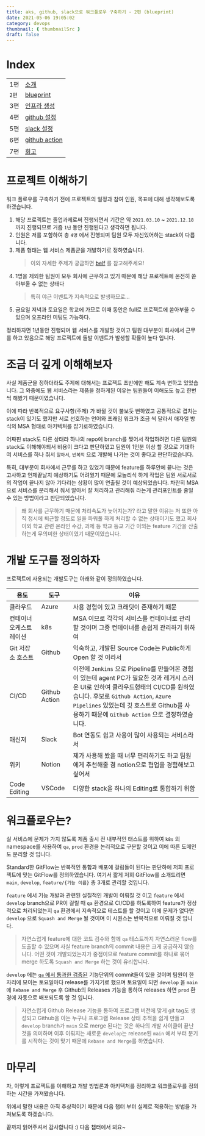 ```yaml
---
title: aks, github, slack으로 워크플로우 구축하기 - 2편 (blueprint)
date: 2021-05-06 19:05:02
category: devops
thumbnail: { thumbnailSrc }
draft: false
---
```


# Index

|       |                                                            |
| ----- | ---------------------------------------------------------- |
| 1편   | [소개](/devops/workflows-with-aks-github-slack-1)          |
| `2편` | [blueprint](/devops/workflows-with-aks-github-slack-2)     |
| 3편   | [인프라 생성](/devops/workflows-with-aks-github-slack-3)   |
| 4편   | [github 설정](/devops/workflows-with-aks-github-slack-4)   |
| 5편   | [slack 설정](/devops/workflows-with-aks-github-slack-5)    |
| 6편   | [github action](/devops/workflows-with-aks-github-slack-6) |
| 7편   | [회고](/devops/workflows-with-aks-github-slack-7)          |

# 프로젝트 이해하기

워크 플로우를 구축하기 전에 프로젝트의 일정과 참여 인원, 목표에 대해 생각해보도록 하겠습니다.

1. 해당 프로젝트는 졸업과제로써 진행되면서 기간은 약 `2021.03.10` ~ `2021.12.18` 까지 진행되므로 거즘 `1년` 동안 진행된다고 생각하면 됩니다.
1. 인원은 저를 포함하여 총 `4명` 에서 진행되며 팀원 모두 자신있어하는 stack이 다릅니다.
1. 제품 형태는 웹 서비스 제품군을 개발하기로 정하였습니다.
   > 이외 자세한 주제가 궁금하면 [belf](https://github.com/belf-kr) 를 참고해주세요!
1. 1명을 제외한 팀원이 모두 회사에 근무하고 있기 때문에 해당 프로젝트에 온전히 쏟아부울 수 없는 상태다
   > 특히 야근 이벤트가 지속적으로 발생하므로...
1. 금요일 저녁과 토요일은 학교에 가므로 이때 동안은 full로 프로젝트에 쏟아부울 수 있으며 오프라인 미팅도 가능하다.

정리하자면 1년동안 진행되며 웹 서비스를 개발할 것이고 팀원 대부분이 회사에서 근무를 하고 있음으로 해당 프로젝트에 돌발 이벤트가 발생할 확률이 높다 입니다.

# 조금 더 깊게 이해해보자

사실 제품군을 정하더라도 주제에 대해서는 프로젝트 초반에만 해도 계속 변하고 있었습니다. 그 와중에도 웹 서비스라는 제품을 정하게된 이유는 팀원들이 이해도도 높고 한번씩 해봤기 때문이였습니다.

이에 따라 반복적으로 요구사항(주제) 가 바뀔 것이 불보듯 뻔하였고 공통적으로 겹치는 stack이 있기도 했지만 서로 선호하는 언어와 프래임 워크가 조금 씩 달라서 애자일 방식의 MSA 형태로 아키텍처를 잡기로하였습니다.

어짜핀 stack도 다른 상태라 하나의 repo에 branch를 찢어서 작업하려면 다른 팀원의 stack도 이해해야되서 비용이 크다고 판단하였고 팀원이 1인분 이상 할 것으로 기대하여 서비스를 하나 줘서 `알아서`, `반복적` 으로 개발해 나가는 것이 좋다고 판단하였습니다.

특히, 대부분이 회사에서 근무를 하고 있었기 때문에 feature를 하루안에 끝나는 것은 고사하고 언제끝날지 예상하기도 어려웠기 때문에 모놀리식 하게 작업은 팀원 서로서로의 작업이 끝나지 않아 기다리는 상황이 많이 연출될 것이 예상되었습니다. 차란히 MSA 으로 서비스를 분리해서 줘서 알아서 잘 처리하고 관리해줘 라는게 관리포인트를 줄일 수 있는 방법이라고 판단되었습니다.

> 왜 회사를 근무하기 때문에 처리속도가 늦어지는가? 라고 말한 이유는 저 또한 아직 정시에 퇴근할 정도로 일을 파워풀 하게 처리할 수 없는 상태이기도 했고 회사 이외 학교 관련 온라인 수강, 과제 등 학교 등교 기간 이외는 feature 기간을 산출하는게 무의미한 상태이였기 때문이였습니다.

# 개발 도구를 정의하자

프로젝트에 사용되는 개발도구는 아래와 같이 정의하였습니다.

| 용도                    | 도구          | 이유                                                                                                                                                                                                                                                                       |
| ----------------------- | ------------- | -------------------------------------------------------------------------------------------------------------------------------------------------------------------------------------------------------------------------------------------------------------------------- |
| 클라우드                | Azure         | 사용 경험이 있고 크래딧이 존재하기 때문                                                                                                                                                                                                                                    |
| 컨테이너 오케스트레이션 | k8s           | MSA 이므로 각각의 서비스를 컨테이너로 관리할 것이며 그중 컨테이너를 손쉽게 관리하기 위하여                                                                                                                                                                                 |
| Git 저장소 호스트       | Github        | 익숙하고, 개발된 Source Code는 Public하게 Open 할 것 이라서                                                                                                                                                                                                                |
| CI/CD                   | Github Action | 이전에 `Jenkins` 으로 Pipeline를 만들어본 경험이 있는데 agent PC가 필요한 것과 레거시 스러운 UI로 인하여 클라우드형태의 CI/CD를 원하였습니다. 후보로 `Github Action`, `Azure Pipelines` 있었는데 깃 호스트로 Github를 사용하기 때문에 `Github Action` 으로 결정하였습니다. |
| 매신저                  | Slack         | Bot 연동도 쉽고 사용이 많이 사용되는 서비스라서                                                                                                                                                                                                                            |
| 위키                    | Notion        | 제가 사용해 봤을 때 너무 편리하기도 하고 팀원에게 추천해줄 겸 notion으로 협업을 경험해보고 싶어서                                                                                                                                                                          |
| Code Editing            | VSCode        | 다양한 stack을 하나의 Editing로 통합하기 위함                                                                                                                                                                                                                              |

# 워크플로우는?

실 서비스에 문제가 가지 않도록 제품 출시 전 내부적인 태스트를 위하여 `k8s` 의 namespace를 사용하여 `qa`, `prod` 환경을 논리적으로 구분할 것이고 이에 따른 도메인도 분리할 것 입니다.

Standard한 GitFlow는 반복적인 통합과 배포에 걸림돌이 된다는 판단하에 저희 프로젝트에 맞는 GitFlow를 정의하였습니다. 여기서 짧게 저희 GitFlow를 소개드리면 `main`, `develop`, `feature/{기능 이름}` 총 3개로 관리할 것입니다.

`feature` 에서 기능 개발과 관련된 실질적인 개발이 이뤄질 것 이고 `feature` 에서 `develop` branch으로 PR이 걸릴 때 `qa` 환경으로 CI/CD를 하도록하여 feature가 정상적으로 처리되었는지 `qa` 환경에서 지속적으로 테스트를 할 것이고 이에 문제가 없다면 `develop` 으로 `Squash and Merge` 될 것이며 이 시퀀스는 반복적으로 이뤄질 것 입니다.

> 자연스럽게 feature에 대한 코드 검수와 함께 `qa` 테스트까지 자연스러운 flow를 도출할 수 있으며 사실 feature branch의 commit 내용은 크게 궁금하지 않습니다. 어떤 것이 개발되었는지가 중점이므로 feature commit를 하나로 묶어 merge 하도록 `Squash and Merge` 하는 것이 유리합니다.

`develop` 에는 <u>`qa` 에서 통과한 검증된</u> 기능단위의 commit들이 있을 것이며 팀원이 한자리에 모이는 토요일마다 release를 가지기로 했으며 토요일이 되면 `develop` 을 `main` 에 `Rebase and Merge` 후 Github의 Releases 기능을 통하여 releases 하면 `prod` 환경에 자동으로 배포되도록 할 것 입니다.

> 자연스럽게 Github Release 기능을 통하여 프로그램 버전에 맞게 git tag도 생성되고 Github을 아는 누구나 프로그램 Release 상태 추적을 쉽게 만들고 `develop` branch가 `main` 으로 merge 된다는 것은 하나의 개발 사이클이 끝난 것을 의미하며 이후 이뤄지는 새로운 `develop`는 release된 `main` 에서 부터 분기를 시작하는 것이 맞기 때문에 `Rebase and Merge`를 하였습니다.

# 마무리

자, 이렇게 프로젝트를 이해하고 개발 방법론과 아키텍처를 정리하고 워크플로우를 정의하는 시간을 가져봤습니다.

위에서 말한 내용은 아직 추상적이기 때문에 다음 챕터 부터 실제로 적용하는 방법을 가져보도록 하겠습니다.

끝까지 읽어주셔서 감사합니다 :) 다음 챕터에서 뵈요~
